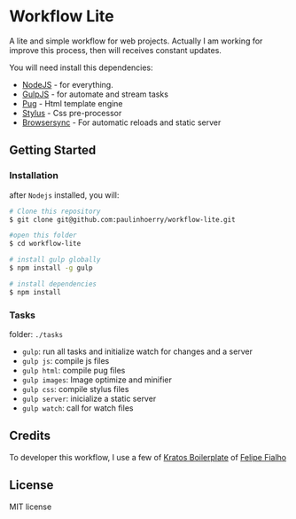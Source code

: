 # Workflow Lite

A lite and simple workflow for web projects. Actually I am working for improve this process, then will receives constant updates.

You will need install this dependencies:
- [NodeJS](http://nodejs.org/) - for everything.
- [GulpJS](http://gulpjs.com/) - for automate and stream tasks
- [Pug](https://github.com/pugjs/pug) - Html template engine
- [Stylus](http://learnboost.github.io/stylus/) - Css pre-processor
- [Browsersync](https://www.browsersync.io/) - For automatic reloads and static server


## Getting Started

### Installation

after `Nodejs` installed, you will:

```sh
# Clone this repository
$ git clone git@github.com:paulinhoerry/workflow-lite.git

#open this folder
$ cd workflow-lite

# install gulp globally
$ npm install -g gulp

# install dependencies
$ npm install

```

### Tasks

folder: `./tasks`

- `gulp`: run all tasks and initialize watch for changes and a server
- `gulp js`: compile js files
- `gulp html`: compile pug files
- `gulp images`: Image optimize and minifier
- `gulp css`: compile stylus files
- `gulp server`: inicialize a static server
- `gulp watch`: call for watch files

## Credits

To developer this workflow, I use a few of [Kratos Boilerplate](https://github.com/LFeh/kratos-boilerplate) of [Felipe Fialho](https://github.com/LFeh)

## License

MIT license
